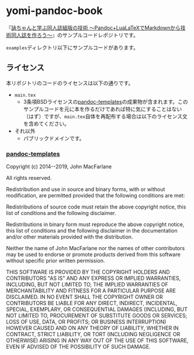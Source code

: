 # yomi-pandoc-book
『[詠ちゃんと学ぶ同人誌組版の技術 ～Pandoc+LuaLaTeXでMarkdownから技術同人誌を作ろう～](https://xn--kst.jp/works/yomi-pandoc/)』のサンプルコードレポジトリです。

`examples`ディレクトリ以下にサンプルコードがあります。

## ライセンス
本リポジトリのコードのライセンスは以下の通りです。

- `main.tex`
    - 3条項BSDライセンスの[pandoc-templates](https://github.com/jgm/pandoc-templates)の成果物が含まれます。このサンプルコードを元に本を作るだけであれば特に気にすることはない（はず）ですが、`main.tex`自体を再配布する場合は以下のライセンス文を含めてください。
- それ以外
    - パブリックドメインです。

### [pandoc-templates](https://github.com/jgm/pandoc-templates)
Copyright (c) 2014--2019, John MacFarlane

All rights reserved.

Redistribution and use in source and binary forms, with or without modification, are permitted provided that the following conditions are met:

Redistributions of source code must retain the above copyright notice, this list of conditions and the following disclaimer.

Redistributions in binary form must reproduce the above copyright notice, this list of conditions and the following disclaimer in the documentation and/or other materials provided with the distribution.

Neither the name of John MacFarlane nor the names of other contributors may be used to endorse or promote products derived from this software without specific prior written permission.

THIS SOFTWARE IS PROVIDED BY THE COPYRIGHT HOLDERS AND CONTRIBUTORS "AS IS" AND ANY EXPRESS OR IMPLIED WARRANTIES, INCLUDING, BUT NOT LIMITED TO, THE IMPLIED WARRANTIES OF MERCHANTABILITY AND FITNESS FOR A PARTICULAR PURPOSE ARE DISCLAIMED. IN NO EVENT SHALL THE COPYRIGHT OWNER OR CONTRIBUTORS BE LIABLE FOR ANY DIRECT, INDIRECT, INCIDENTAL, SPECIAL, EXEMPLARY, OR CONSEQUENTIAL DAMAGES (INCLUDING, BUT NOT LIMITED TO, PROCUREMENT OF SUBSTITUTE GOODS OR SERVICES; LOSS OF USE, DATA, OR PROFITS; OR BUSINESS INTERRUPTION) HOWEVER CAUSED AND ON ANY THEORY OF LIABILITY, WHETHER IN CONTRACT, STRICT LIABILITY, OR TORT (INCLUDING NEGLIGENCE OR OTHERWISE) ARISING IN ANY WAY OUT OF THE USE OF THIS SOFTWARE, EVEN IF ADVISED OF THE POSSIBILITY OF SUCH DAMAGE.
